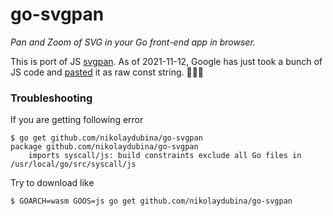 # go-svgpan

_Pan and Zoom of SVG in your Go front-end app in browser._

This is port of JS [svgpan](https://github.com/aleofreddi/svgpan]). As of 2021-11-12, Google has just took a bunch of JS code and [pasted](https://github.com/google/pprof/blob/master/third_party/svgpan/svgpan.go) it as raw const string. 🤦🏻‍♂️

### Troubleshooting

If you are getting following error

```
$ go get github.com/nikolaydubina/go-svgpan
package github.com/nikolaydubina/go-svgpan
    imports syscall/js: build constraints exclude all Go files in /usr/local/go/src/syscall/js
```

Try to download like

```
$ GOARCH=wasm GOOS=js go get github.com/nikolaydubina/go-svgpan
```
